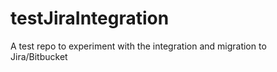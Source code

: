 # testJiraIntegration
A test repo to experiment with the integration and migration to Jira/Bitbucket

